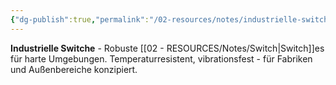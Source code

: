 ```yaml
---
{"dg-publish":true,"permalink":"/02-resources/notes/industrielle-switche/","tags":["switch/typ","netzwerk/robust","hardware"],"noteIcon":"","updated":"2025-09-05T10:27:32.898+02:00"}
---
```



**Industrielle Switche** - Robuste [[02 - RESOURCES/Notes/Switch\|Switch]]es für harte Umgebungen.
Temperaturresistent, vibrationsfest - für Fabriken und Außenbereiche konzipiert.